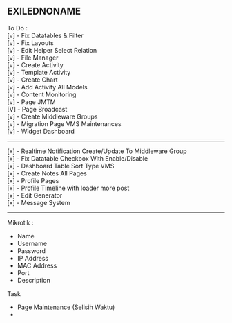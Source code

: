 ## EXILEDNONAME

To Do : <br>
[v] - Fix Datatables & Filter <br>
[v] - Fix Layouts <br>
[v] - Edit Helper Select Relation <br>
[v] - File Manager <br>
[v] - Create Activity <br>
[v] - Template Activity <br>
[v] - Create Chart <br>
[v] - Add Activity All Models <br>
[v] - Content Monitoring <br>
[v] - Page JMTM <br>
[V] - Page Broadcast <br>
[v] - Create Middleware Groups <br>
[v] - Migration Page VMS Maintenances <br>
[v] - Widget Dashboard <br>

<hr>

[x] - Realtime Notification Create/Update To Middleware Group <br>
[x] - Fix Datatable Checkbox With Enable/Disable <br>
[x] - Dashboard Table Sort Type VMS <br>
[x] - Create Notes All Pages <br>
[x] - Profile Pages <br>
[x] - Profile Timeline with loader more post <br>
[x] - Edit Generator <br>
[x] - Message System

<hr>

Mikrotik :
  - Name
  - Username
  - Password
  - IP Address
  - MAC Address
  - Port
  - Description

Task
- Page Maintenance (Selisih Waktu)
- 

